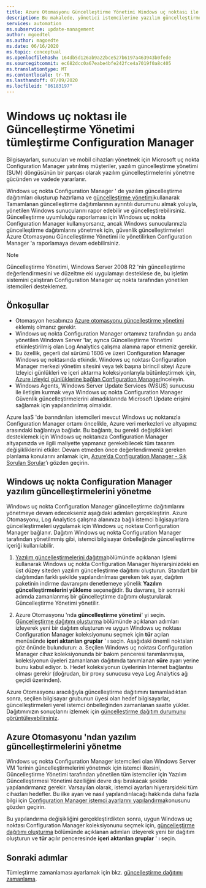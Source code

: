 ```yaml
---
title: Azure Otomasyonu Güncelleştirme Yönetimi Windows uç noktası ile tümleştirme Configuration Manager
description: Bu makalede, yönetici istemcilerine yazılım güncelleştirmeleri dağıtmak için Güncelleştirme Yönetimi ile Microsoft uç noktası Configuration Manager nasıl yapılandırılacağı açıklanır.
services: automation
ms.subservice: update-management
author: mgoedtel
ms.author: magoedte
ms.date: 06/16/2020
ms.topic: conceptual
ms.openlocfilehash: 164db5d126ab9a22bce527b6197a463943b0fede
ms.sourcegitcommit: ec682dcc0a67eabe4bfe242fce4a7019f0a8c405
ms.translationtype: MT
ms.contentlocale: tr-TR
ms.lasthandoff: 07/09/2020
ms.locfileid: "86183197"
---
```

# <a name="integrate-update-management-with-windows-endpoint-configuration-manager"></a>Windows uç noktası ile Güncelleştirme Yönetimi tümleştirme Configuration Manager

Bilgisayarları, sunucuları ve mobil cihazları yönetmek için Microsoft uç nokta Configuration Manager yatırılmış müşteriler, yazılım güncelleştirme yönetimi (SUM) döngüsünün bir parçası olarak yazılım güncelleştirmelerini yönetme gücünden ve vadede yararlanır.

Windows uç nokta Configuration Manager ' de yazılım güncelleştirme dağıtımları oluşturup hazırlama ve [güncelleştirme yönetimi](automation-update-management.md)kullanarak Tamamlanan güncelleştirme dağıtımlarının ayrıntılı durumunu almak yoluyla, yönetilen Windows sunucularını rapor edebilir ve güncelleştirebilirsiniz. Güncelleştirme uyumluluğu raporlaması için Windows uç nokta Configuration Manager kullanıyorsanız, ancak Windows sunucularınızla güncelleştirme dağıtımlarını yönetmek için, güvenlik güncelleştirmeleri Azure Otomasyonu Güncelleştirme Yönetimi ile yönetilirken Configuration Manager 'a raporlamaya devam edebilirsiniz.

>[!NOTE]
>Güncelleştirme Yönetimi, Windows Server 2008 R2 'nin güncelleştirme değerlendirmesini ve düzeltme eki uygulamayı desteklese de, bu işletim sistemini çalıştıran Configuration Manager uç nokta tarafından yönetilen istemcileri desteklemez.

## <a name="prerequisites"></a>Önkoşullar

* Otomasyon hesabınıza [Azure otomasyonu güncelleştirme yönetimi](automation-update-management.md) eklemiş olmanız gerekir.
* Windows uç nokta Configuration Manager ortamınız tarafından şu anda yönetilen Windows Server 'lar, ayrıca Güncelleştirme Yönetimi etkinleştirilmiş olan Log Analytics çalışma alanına rapor etmeniz gerekir.
* Bu özellik, geçerli dal sürümü 1606 ve üzeri Configuration Manager Windows uç noktasında etkindir. Windows uç noktası Configuration Manager merkezi yönetim sitesini veya tek başına birincil siteyi Azure Izleyici günlükleri ve içeri aktarma koleksiyonlarıyla bütünleştirmek için, [Azure izleyici günlüklerine bağlan Configuration Manager](../azure-monitor/platform/collect-sccm.md)inceleyin.  
* Windows Agents, Windows Server Update Services (WSUS) sunucusu ile iletişim kurmak veya Windows uç nokta Configuration Manager Güvenlik güncelleştirmelerini almadıklarında Microsoft Update erişimi sağlamak için yapılandırılmış olmalıdır.

Azure IaaS 'de barındırılan istemcileri mevcut Windows uç noktanızla Configuration Manager ortamı öncelikle, Azure veri merkezleri ve altyapınız arasındaki bağlantıya bağlıdır. Bu bağlantı, bu gerekli değişiklikleri desteklemek için Windows uç noktanıza Configuration Manager altyapınızda ve ilgili maliyette yapmanız gerekebilecek tüm tasarım değişikliklerini etkiler. Devam etmeden önce değerlendirmeniz gereken planlama konularını anlamak için, [Azure’da Configuration Manager - Sık Sorulan Sorular](/configmgr/core/understand/configuration-manager-on-azure#networking)’ı gözden geçirin.

## <a name="manage-software-updates-from-windows-endpoint-configuration-manager"></a>Windows uç nokta Configuration Manager yazılım güncelleştirmelerini yönetme

Windows uç nokta Configuration Manager güncelleştirme dağıtımlarını yönetmeye devam edecekseniz aşağıdaki adımları gerçekleştirin. Azure Otomasyonu, Log Analytics çalışma alanınıza bağlı istemci bilgisayarlara güncelleştirmeleri uygulamak için Windows uç noktası Configuration Manager bağlanır. Dağıtım Windows uç nokta Configuration Manager tarafından yönetilmmiş gibi, istemci bilgisayar önbelleğinde güncelleştirme içeriği kullanılabilir.

1. [Yazılım güncelleştirmelerini dağıtma](/configmgr/sum/deploy-use/deploy-software-updates)bölümünde açıklanan Işlemi kullanarak Windows uç nokta Configuration Manager hiyerarşinizdeki en üst düzey siteden yazılım güncelleştirme dağıtımı oluşturun. Standart bir dağıtımdan farklı şekilde yapılandırılması gereken tek ayar, dağıtım paketinin indirme davranışını denetlemeye yönelik **Yazılım güncelleştirmelerini yükleme** seçeneğidir. Bu davranış, bir sonraki adımda zamanlanmış bir güncelleştirme dağıtımı oluşturularak Güncelleştirme Yönetimi yönetilir.

1. Azure Otomasyonu 'nda **güncelleştirme yönetimi**' yi seçin. [Güncelleştirme dağıtımı oluşturma](automation-tutorial-update-management.md#schedule-an-update-deployment) bölümünde açıklanan adımları izleyerek yeni bir dağıtım oluşturun ve uygun Windows uç noktası Configuration Manager koleksiyonunu seçmek için **tür** açılan menüsünde **içeri aktarılan gruplar** ' ı seçin. Aşağıdaki önemli noktaları göz önünde bulundurun: a. Seçilen Windows uç noktası Configuration Manager cihaz koleksiyonunda bir bakım penceresi tanımlanmışsa, koleksiyonun üyeleri zamanlanan dağıtımda tanımlanan **süre** ayarı yerine bunu kabul ediyor.
    b. Hedef koleksiyonun üyelerinin Internet bağlantısı olması gerekir (doğrudan, bir proxy sunucusu veya Log Analytics ağ geçidi üzerinden).

Azure Otomasyonu aracılığıyla güncelleştirme dağıtımını tamamladıktan sonra, seçilen bilgisayar grubunun üyesi olan hedef bilgisayarlar, güncelleştirmeleri yerel istemci önbelleğinden zamanlanan saatte yükler. Dağıtımınızın sonuçlarını izlemek için [güncelleştirme dağıtım durumunu görüntüleyebilirsiniz](automation-tutorial-update-management.md#check-deployment-status).

## <a name="manage-software-updates-from-azure-automation"></a>Azure Otomasyonu 'ndan yazılım güncelleştirmelerini yönetme

Windows uç nokta Configuration Manager istemcileri olan Windows Server VM 'lerinin güncelleştirmelerini yönetmek için istemci ilkesini, Güncelleştirme Yönetimi tarafından yönetilen tüm istemciler için Yazılım Güncelleştirmesi Yönetimi özelliğini devre dışı bırakacak şekilde yapılandırmanız gerekir. Varsayılan olarak, istemci ayarları hiyerarşideki tüm cihazları hedefler. Bu ilke ayarı ve nasıl yapılandırılacağı hakkında daha fazla bilgi için [Configuration Manager istemci ayarlarını yapılandırma](/configmgr/core/clients/deploy/configure-client-settings)konusunu gözden geçirin.

Bu yapılandırma değişikliğini gerçekleştirdikten sonra, uygun Windows uç noktası Configuration Manager koleksiyonunu seçmek için, [güncelleştirme dağıtımı oluşturma](automation-tutorial-update-management.md#schedule-an-update-deployment) bölümünde açıklanan adımları izleyerek yeni bir dağıtım oluşturun ve **tür** açılır penceresinde **içeri aktarılan gruplar** ' ı seçin.

## <a name="next-steps"></a>Sonraki adımlar

Tümleştirme zamanlaması ayarlamak için bkz. [güncelleştirme dağıtımı zamanlama](automation-tutorial-update-management.md#schedule-an-update-deployment).
